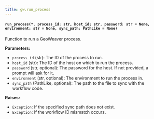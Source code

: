 ```yaml
---
title: gw.run_process
---
```

#### `run_process(*, process_id: str, host_id: str, password: str = None, environment: str = None, sync_path: PathLike = None)`

Function to run a GeoWeaver process.

**Parameters:**

- `process_id` (str): The ID of the process to run.
- `host_id` (str): The ID of the host on which to run the process.
- `password` (str, optional): The password for the host. If not provided, a prompt will ask for it.
- `environment` (str, optional): The environment to run the process in.
- `sync_path` (PathLike, optional): The path to the file to sync with the workflow code.

**Raises:**

- `Exception`: If the specified sync path does not exist.
- `Exception`: If the workflow ID mismatch occurs.


